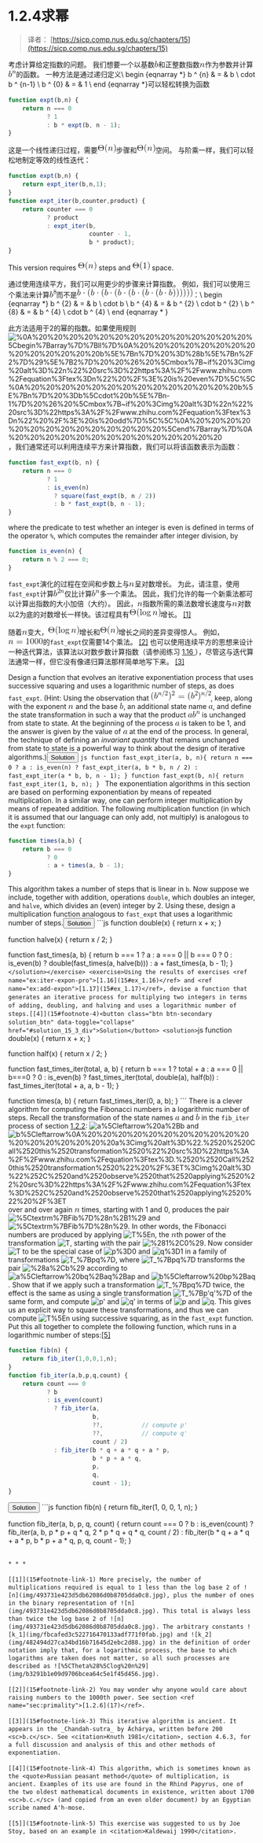 # 1.2.4求幂

> 译者： [https://sicp.comp.nus.edu.sg/chapters/15](https://sicp.comp.nus.edu.sg/chapters/15)

考虑计算给定指数的问题。 我们想要一个以基数![b](img/6872867a863714d15d9a0d64c20734ce.jpg)和正整数指数![n](img/493731e423d5db62086d0b8705dda0c8.jpg)作为参数并计算![b%5En](img/77c466e7877a1e29a0f8dc6ed12f7530.jpg)的函数。 一种方法是通过递归定义\ begin {eqnarray *} b ^ {n} & = & b \ cdot b ^ {n-1} \\ b ^ {0} & = & 1 \ end {eqnarray *}可以轻松转换为函数

```js
function expt(b,n) {
    return n === 0
           ? 1
           : b * expt(b, n - 1);
}
```

这是一个线性递归过程，需要![%5CTheta%28n%29](img/592c476de27cabe6879d3a7c537da592.jpg)步骤和![%5CTheta%28n%29](img/592c476de27cabe6879d3a7c537da592.jpg)空间。 与阶乘一样，我们可以轻松地制定等效的线性迭代：

```js
function expt(b,n) {
    return expt_iter(b,n,1);
}
function expt_iter(b,counter,product) {
    return counter === 0
           ? product
           : expt_iter(b,
                       counter - 1, 
                       b * product);
}
```

This version requires ![%5CTheta%28n%29](img/592c476de27cabe6879d3a7c537da592.jpg) steps and ![%5CTheta%281%29](img/c3d9a11e35b38a5e6071a216846a0e6d.jpg) space.

通过使用连续平方，我们可以用更少的步骤来计算指数。 例如，我们可以使用三个乘法来计算![b%5E8](img/322b0685b2fe112863d2aa5f4a1250de.jpg)而不是![%0A%20%20%20%20%20%20%20%20%20%20b%5Ccdot%28b%5Ccdot%28b%5Ccdot%28b%5Ccdot%28b%5Ccdot%28b%5Ccdot%28b%5Ccdot%20b%29%29%29%29%29%29%0A%20%20%20%20%20%20%20%20%20%20](img/eb01515b03a078b1e9fe15072d98c69d.jpg)：\ begin {eqnarray *} b ^ {2} & = & b \ cdot b \\ b ^ {4} & = & b ^ {2} \ cdot b ^ {2} \\ b ^ {8} & = & b ^ {4} \ cdot b ^ {4} \ end {eqnarray * }

此方法适用于2的幂的指数。如果使用规则![%0A%20%20%20%20%20%20%20%20%20%20%20%20%20%20%5Cbegin%7Barray%7D%7Bll%7D%0A%20%20%20%20%20%20%20%20%20%20%20%20%20%20b%5E%7Bn%7D%20%3D%28b%5E%7Bn%2F2%7D%29%5E%7B2%7D%20%20%26%20%5Cmbox%7B~if%20%3Cimg%20alt%3D%22n%22%20src%3D%22https%3A%2F%2Fwww.zhihu.com%2Fequation%3Ftex%3Dn%22%20%2F%3E%20is%20even%7D%5C%5C%0A%20%20%20%20%20%20%20%20%20%20%20%20%20%20b%5E%7Bn%7D%20%3Db%5Ccdot%20b%5E%7Bn-1%7D%20%26%20%5Cmbox%7B~if%20%3Cimg%20alt%3D%22n%22%20src%3D%22https%3A%2F%2Fwww.zhihu.com%2Fequation%3Ftex%3Dn%22%20%2F%3E%20is%20odd%7D%5C%5C%0A%20%20%20%20%20%20%20%20%20%20%20%20%20%20%5Cend%7Barray%7D%0A%20%20%20%20%20%20%20%20%20%20%20%20%20%20](img/9203dcb0423b3d0135bd45af8237578e.jpg)，我们通常还可以利用连续平方来计算指数，我们可以将该函数表示为函数：

```js
function fast_expt(b, n) {
    return n === 0
           ? 1
           : is_even(n)
             ? square(fast_expt(b, n / 2))
             : b * fast_expt(b, n - 1);
}
```

where the predicate to test whether an integer is even is defined in terms of the operator `%`, which computes the remainder after integer division, by

```js
function is_even(n) {
    return n % 2 === 0;
}
```

`fast_expt`演化的过程在空间和步数上与![n](img/493731e423d5db62086d0b8705dda0c8.jpg)呈对数增长。 为此，请注意，使用`fast_expt`计算![b%5E%7B2n%7D](img/607235cb9cf50cd65f05ba510022980f.jpg)仅比计算![b%5En](img/77c466e7877a1e29a0f8dc6ed12f7530.jpg)多一个乘法。 因此，我们允许的每一个新乘法都可以计算出指数的大小加倍（大约）。 因此，![n](img/493731e423d5db62086d0b8705dda0c8.jpg)指数所需的乘法数增长速度与![n](img/493731e423d5db62086d0b8705dda0c8.jpg)对数以2为底的对数增长一样快。该过程具有![%5CTheta%28%5Clog%20n%29](img/b3291b1e09d9706bcea64c5e1f45d456.jpg)增长。 [ [1]](15#footnote-1)

随着![n](img/493731e423d5db62086d0b8705dda0c8.jpg)变大，![%5CTheta%28%5Clog%20n%29](img/b3291b1e09d9706bcea64c5e1f45d456.jpg)增长和![%5CTheta%28n%29](img/592c476de27cabe6879d3a7c537da592.jpg)增长之间的差异变得惊人。 例如，![n%3D1000](img/6f64860b45a79beafd8b843f33c5dd3d.jpg)的`fast_expt`仅需要14个乘法。 [[2]](15#footnote-2) 也可以使用连续平方的思想来设计一种迭代算法，该算法以对数步数计算指数（请参阅练习 [ 1.16 ](15#ex_1.16) ），尽管这与迭代算法通常一样，但它没有像递归算法那样简单地写下来。 [ [3]](15#footnote-3)

<exercise>Design a function that evolves an iterative exponentiation process that uses successive squaring and uses a logarithmic number of steps, as does `fast_expt`. (Hint: Using the observation that ![%28b%5E%7Bn%2F2%7D%29%5E2%20%3D%28b%5E2%29%5E%7Bn%2F2%7D](img/07c88fd4a0e72e8df6767f00ab814e75.jpg), keep, along with the exponent ![n](img/493731e423d5db62086d0b8705dda0c8.jpg) and the base ![b](img/6872867a863714d15d9a0d64c20734ce.jpg), an additional state name ![a](img/070b1af5eca3a5c5d72884b536090f17.jpg), and define the state transformation in such a way that the product ![a%20b%5En](img/bb56774bdcc45314b9844252e65a0bd2.jpg) is unchanged from state to state. At the beginning of the process ![a](img/070b1af5eca3a5c5d72884b536090f17.jpg) is taken to be 1, and the answer is given by the value of ![a](img/070b1af5eca3a5c5d72884b536090f17.jpg) at the end of the process. In general, the technique of defining an _invariant quantity_ that remains unchanged from state to state is a powerful way to think about the design of iterative algorithms.)<button class="btn btn-secondary solution_btn" data-toggle="collapse" href="#solution_15_1_div">Solution</button> <solution>```js
function fast_expt_iter(a, b, n){
    return n === 0
           ? a
           : is_even(n)
             ? fast_expt_iter(a, b * b, n / 2)
             : fast_expt_iter(a * b, b, n - 1);
}
function fast_expt(b, n){
    return fast_expt_iter(1, b, n);
}
```</solution></exercise> <exercise>The exponentiation algorithms in this section are based on performing exponentiation by means of repeated multiplication. In a similar way, one can perform integer multiplication by means of repeated addition. The following multiplication function (in which it is assumed that our language can only add, not multiply) is analogous to the `expt` function:

```js
function times(a,b) {
    return b === 0
           ? 0
           : a + times(a, b - 1);
}
```

This algorithm takes a number of steps that is linear in `b`. Now suppose we include, together with addition, operations `double`, which doubles an integer, and `halve`, which divides an (even) integer by 2\. Using these, design a multiplication function analogous to `fast_expt` that uses a logarithmic number of steps.<button class="btn btn-secondary solution_btn" data-toggle="collapse" href="#solution_15_2_div">Solution</button> <solution>```js
function double(x) {
    return x + x;
}

function halve(x) {
    return x / 2;
}

function fast_times(a, b) { 
    return b === 1
           ? a
           : a === 0 || b === 0
             ? 0
             : is_even(b)
               ? double(fast_times(a, halve(b)))
               : a + fast_times(a, b - 1);
}
```</solution></exercise> <exercise>Using the results of exercises <ref name="ex:iter-expon-pro">[1.16](15#ex_1.16)</ref> and <ref name="ex:add-expon">[1.17](15#ex_1.17)</ref>, devise a function that generates an iterative process for multiplying two integers in terms of adding, doubling, and halving and uses a logarithmic number of steps.[[4]](15#footnote-4)<button class="btn btn-secondary solution_btn" data-toggle="collapse" href="#solution_15_3_div">Solution</button> <solution>```js
function double(x) {
    return x + x;
}

function half(x) {
    return x / 2;
}

function fast_times_iter(total, a, b) {
    return b === 1
           ? total + a
           : a === 0 || b===0
             ? 0
             : is_even(b)
               ? fast_times_iter(total, double(a), half(b))
               : fast_times_iter(total + a, a, b - 1);
}

function times(a, b) {
  return fast_times_iter(0, a, b);
}
```</solution></exercise> <exercise>There is a clever algorithm for computing the Fibonacci numbers in a logarithmic number of steps. Recall the transformation of the state names ![a](img/070b1af5eca3a5c5d72884b536090f17.jpg) and ![b](img/6872867a863714d15d9a0d64c20734ce.jpg) in the `fib_iter` process of section <ref name="sec:tree-recursion">[1.2.2](13)</ref>: ![a%5Cleftarrow%20a%2Bb](img/764c53e04964f6f69a887c74c11b3855.jpg) and ![b%5Cleftarrow%0A%20%20%20%20%20%20%20%20%20%20%20%20%20%20%20%20%20%20a%3Cimg%20alt%3D%22.%2520%2520Call%2520this%2520transformation%2520%22%20src%3D%22https%3A%2F%2Fwww.zhihu.com%2Fequation%3Ftex%3D.%2520%2520Call%2520this%2520transformation%2520%22%20%2F%3ET%3Cimg%20alt%3D%22%252C%2520and%2520observe%2520that%2520applying%2520%22%20src%3D%22https%3A%2F%2Fwww.zhihu.com%2Fequation%3Ftex%3D%252C%2520and%2520observe%2520that%2520applying%2520%22%20%2F%3ET](img/ae4fc92e0668daaaf6f497239474ba7b.jpg) over and over again ![n](img/493731e423d5db62086d0b8705dda0c8.jpg) times, starting with 1 and 0, produces the pair ![%5Ctextrm%7BFib%7D%28n%2B1%29](img/ca23e2b311a6ee02fe97321bd59e2eef.jpg) and ![%5Ctextrm%7BFib%7D%28n%29](img/23b0184178f6f889c4726a0650f99104.jpg). In other words, the Fibonacci numbers are produced by applying ![T%5En](img/282f2efd50ceb309df3d7afae6d036db.jpg), the ![n](img/493731e423d5db62086d0b8705dda0c8.jpg)th power of the transformation ![T](img/5a047a5ca04e45726dba21b8302977da.jpg), starting with the pair ![%281%2C0%29](img/76cd1fb92f09c867b720d99dbfcf24e1.jpg). Now consider ![T](img/5a047a5ca04e45726dba21b8302977da.jpg) to be the special case of ![p%3D0](img/842499a5b35075d7108b9dad9f485a4f.jpg) and ![q%3D1](img/55d4f219014a2699f193ea59cebf53ce.jpg) in a family of transformations ![T_%7Bpq%7D](img/bc583ad43c4e3110d2157c176c008571.jpg), where ![T_%7Bpq%7D](img/bc583ad43c4e3110d2157c176c008571.jpg) transforms the pair ![%28a%2Cb%29](img/a94915b4724d39c82f58831423164c91.jpg) according to ![a%5Cleftarrow%20bq%2Baq%2Bap](img/d7eafae42b7ca018fc229a01c4b8ac60.jpg) and ![b%5Cleftarrow%20bp%2Baq](img/91d069690f31dea4c00093aaeb955c60.jpg). Show that if we apply such a transformation ![T_%7Bpq%7D](img/bc583ad43c4e3110d2157c176c008571.jpg) twice, the effect is the same as using a single transformation ![T_%7Bp'q'%7D](img/c627c899154984a7d4a494244ced3bcd.jpg) of the same form, and compute ![p'](img/da974710873fb2c79e93b8857a121189.jpg) and ![q'](img/9df25a3574308ebe003ec836a21d9726.jpg) in terms of ![p](img/648811253cdbfe19389964c25be56518.jpg) and ![q](img/807ceeb0b2cebef0db0b731ff4d59f51.jpg). This gives us an explicit way to square these transformations, and thus we can compute ![T%5En](img/282f2efd50ceb309df3d7afae6d036db.jpg) using successive squaring, as in the `fast_expt` function. Put this all together to complete the following function, which runs in a logarithmic number of steps:[[5]](15#footnote-5)

```js
function fib(n) {
    return fib_iter(1,0,0,1,n);
}
function fib_iter(a,b,p,q,count) {
    return count === 0
           ? b
           : is_even(count)
             ? fib_iter(a,
                        b,
                        ??,           // compute p'
                        ??,           // compute q'
                        count / 2)
             : fib_iter(b * q + a * q + a * p,
                        b * p + a * q,
                        p,
                        q,
                        count - 1);
}
```

<button class="btn btn-secondary solution_btn" data-toggle="collapse" href="#solution_15_4_div">Solution</button> <solution>```js
function fib(n) {
    return fib_iter(1, 0, 0, 1, n);
}

function fib_iter(a, b, p, q, count) {
    return count === 0
           ? b
           : is_even(count)
             ? fib_iter(a,
   	                b,
	                p * p + q * q,
	                2 * p * q + q * q,
	                count / 2)
             : fib_iter(b * q + a * q + a * p,
                        b * p + a * q,
                        p,
                        q,
                        count - 1);
}
```</solution></exercise> 

* * *

[[1]](15#footnote-link-1) More precisely, the number of multiplications required is equal to 1 less than the log base 2 of ![n](img/493731e423d5db62086d0b8705dda0c8.jpg), plus the number of ones in the binary representation of ![n](img/493731e423d5db62086d0b8705dda0c8.jpg). This total is always less than twice the log base 2 of ![n](img/493731e423d5db62086d0b8705dda0c8.jpg). The arbitrary constants ![k_1](img/fbcafed3c522716470133adf771f0fab.jpg) and ![k_2](img/482494d27ca34bd16b71645d2ebc2d88.jpg) in the definition of order notation imply that, for a logarithmic process, the base to which logarithms are taken does not matter, so all such processes are described as ![%5CTheta%28%5Clog%20n%29](img/b3291b1e09d9706bcea64c5e1f45d456.jpg).

[[2]](15#footnote-link-2) You may wonder why anyone would care about raising numbers to the 1000th power. See section <ref name="sec:primality">[1.2.6](17)</ref>.

[[3]](15#footnote-link-3) This iterative algorithm is ancient. It appears in the _Chandah-sutra_ by Áchárya, written before 200 <sc>b.c</sc>. See <citation>Knuth 1981</citation>, section 4.6.3, for a full discussion and analysis of this and other methods of exponentiation.

[[4]](15#footnote-link-4) This algorithm, which is sometimes known as the <quote>Russian peasant method</quote> of multiplication, is ancient. Examples of its use are found in the Rhind Papyrus, one of the two oldest mathematical documents in existence, written about 1700 <sc>b.c.</sc> (and copied from an even older document) by an Egyptian scribe named A'h-mose.

[[5]](15#footnote-link-5) This exercise was suggested to us by Joe Stoy, based on an example in <citation>Kaldewaij 1990</citation>.

